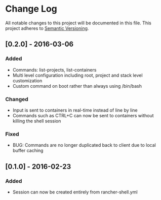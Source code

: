 # Change Log

All notable changes to this project will be documented in this file.
This project adheres to [Semantic Versioning](http://semver.org/).



## [0.2.0] - 2016-03-06

### Added

- Commands: list-projects, list-containers
- Multi level configuration including root, project and stack level customization
- Custom command on boot rather than always using /bin/bash

### Changed
- Input is sent to containers in real-time instead of line by line
- Commands such as CTRL+C can now be sent to containers without killing the shell session

### Fixed
- BUG: Commands are no longer duplicated back to client due to local buffer caching



## [0.1.0] - 2016-02-23

### Added
- Session can now be created entirely from rancher-shell.yml
